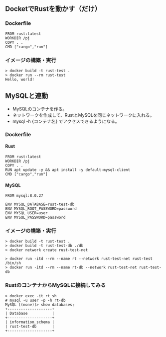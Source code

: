 ## DocketでRustを動かす（だけ）

### Dockerfile

```
FROM rust:latest
WORKDIR /pj
COPY . .
CMD ["cargo","run"]
```

### イメージの構築・実行

```
> docker build -t rust-test .
> docker run --rm rust-test
Hello, world!
```

## MySQLと連動

- MySQLのコンテナを作る。
- ネットワークを作成して、RustとMySQLを同じネットワークに入れる。
- mysql -h {コンテナ名} でアクセスできるようになる。

### Dockerfile
#### Rust

```
FROM rust:latest
WORKDIR /pj
COPY . .
RUN apt update -y && apt install -y default-mysql-client
CMD ["cargo","run"]
```

#### MySQL

```
FROM mysql:8.0.27

ENV MYSQL_DATABASE=rust-test-db
ENV MYSQL_ROOT_PASSWORD=password
ENV MYSQL_USER=user
ENV MYSQL_PASSWORD=password
```

### イメージの構築・実行

```
> docker build -t rust-test .
> docker build -t rust-test-db ./db
> docker network create rust-test-net

> docker run -itd --rm --name rt --network rust-test-net rust-test /bin/sh
> docker run -itd --rm --name rt-db --network rust-test-net rust-test-db
```

### RustのコンテナからMySQLに接続してみる

```
> docker exec -it rt sh
# mysql -u user -p -h rt-db
MySQL [(none)]> show databases;
+--------------------+
| Database           |
+--------------------+
| information_schema |
| rust-test-db       |
+--------------------+
```
